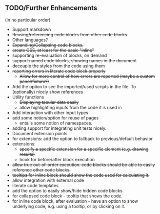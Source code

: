 
## TODO/Further Enhancements
(in no particular order)

- Support markdown
- ~~Reusing/referencing code blocks from other code blocks.~~
- Other languages?
- ~~Expanding/Collapsing code blocks.~~
- ~~create CSS, at least for the basic "inline"~~
- supporting re-evaluation of blocks, on demand
- ~~support named code blocks, showing names in the document~~
- decouple the styles from the code using them
- ~~reporting errors in literate code block properly~~
  - ~~Allow for more control of how errors are reported (maybe a custom panel/fixture?)~~
- Add the option to see the imported/used scripts in the file. To (optionally) nicely show references
- Utility functions
  - ~~Displaying tabular data easily~~
  - allow highlighting inputs from the code it is used in
- Add interaction with other input types
- add some notion/option for reuse of pages
  - entails some notion of namespaces.
- adding support for integrating unit tests nicely.
- Document extension points
- for extensions: add the option to fallback to previous/default behavior
- extensions: 
  - ~~specify a specific extension for a specific element (e.g. drawing results)~~
  - hook for before/after block execution
- ~~allow true out-of-order execution. code blocks should be able to easily reference other code blocks.~~
- ~~tooltips for inline block should show the code used for calculating it.~~
- allow integration with external code
- literate code templates.
- add the option to easily show/hide hidden code blocks
- for collapsed code block - tooltip that shows the code.
- for inline code block, after evaluation - have an option to show underlying code, e.g. using a tooltip, or by clicking on it.
